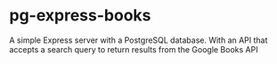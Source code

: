 # pg-express-books
A simple Express server with a PostgreSQL database. With an API that accepts a search query to return results from the Google Books API
